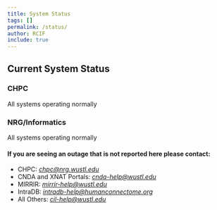 ```yaml
---
title: System Status
tags: []
permalink: /status/
author: RCIF
include: true
---
```

## Current System Status

### CHPC
All systems operating normally

### NRG/Informatics 
All systems operating normally

#### If you are seeing an outage that is not reported here please contact:

* CHPC:  *chpc@nrg.wustl.edu*
* CNDA and XNAT Portals:  *cnda-help@wustl.edu*
* MIRRIR:  *mirrir-help@wustl.edu*
* IntraDB:  *intradb-help@humanconnectome.org*
* All Others:  *cil-help@wustl.edu*
